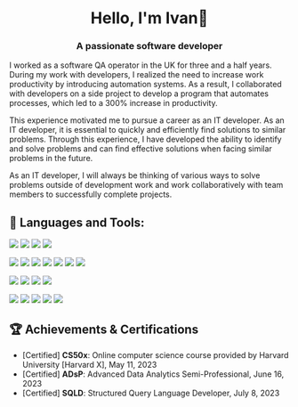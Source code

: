 <h1 align="center">Hello, I'm Ivan👋</h1>
<h3 align="center">A passionate software developer</h3>

I worked as a software QA operator in the UK for three and a half years. During my work with developers, I realized the need to increase work productivity by introducing automation systems. As a result, I collaborated with developers on a side project to develop a program that automates processes, which led to a 300% increase in productivity.

This experience motivated me to pursue a career as an IT developer. As an IT developer, it is essential to quickly and efficiently find solutions to similar problems. Through this experience, I have developed the ability to identify and solve problems and can find effective solutions when facing similar problems in the future.

As an IT developer, I will always be thinking of various ways to solve problems outside of development work and work collaboratively with team members to successfully complete projects.



## 🧰 Languages and Tools:

<img src="https://img.shields.io/badge/JavaScript-3B3B3B?style=round&logo=javascript&logoColor=F7DF1E"/> <img src="https://img.shields.io/badge/TypeScript-3B3B3B?style=round&logo=typescript&logoColor=3178C6"/> <img src="https://img.shields.io/badge/Python-3B3B3B?style=round&logo=python&logoColor=3776AB"/> <img src="https://img.shields.io/badge/C-3B3B3B?style=round&logo=c&logoColor=A8B9CC"/> 

<img src="https://img.shields.io/badge/Node.js-3B3B3B?style=round&logo=nodedotjs&logoColor=339933"/> <img src="https://img.shields.io/badge/Vue.js-3B3B3B?style=round&logo=vuedotjs&logoColor=4FC08D"/> <img src="https://img.shields.io/badge/Express.js-3B3B3B?style=round&logo=express&logoColor=000000"/> <img src="https://img.shields.io/badge/Three.js-3B3B3B?style=round&logo=threedotjs&logoColor=000000"/> <img src="https://img.shields.io/badge/React.js-3B3B3B?style=round&logo=React&logoColor=61DAFB"/> <img src="https://img.shields.io/badge/Flask-3B3B3B?style=round&logo=Flask&logoColor=000000"/> <img src="https://img.shields.io/badge/django-3B3B3B?style=flat-square&logo=django&logoColor=white"/>

<img src="https://img.shields.io/badge/MySQL-3B3B3B?style=round&logo=mysql&logoColor=4479A1"/> <img src="https://img.shields.io/badge/PostgreSQL-3B3B3B?style=round&logo=postgresql&logoColor=4169E1"/> <img src="https://img.shields.io/badge/MongoDB-3B3B3B?style=round&logo=mongodb&logoColor=47A248"/> <img src="https://img.shields.io/badge/Sequelize-3B3B3B?style=round&logo=sequelize&logoColor=52B0E7"/> 

<img src="https://img.shields.io/badge/Git-3B3B3B?style=round&logo=git&logoColor=F05032"/> <img src="https://img.shields.io/badge/GitHub-3B3B3B?style=round&logo=github&logoColor=181717"/> <img src="https://img.shields.io/badge/Docker-3B3B3B?style=round&logo=docker&logoColor=2496ED"/> <img src="https://img.shields.io/badge/Notion-3B3B3B?style=round&logo=notion&logoColor=000000"/> <img src="https://img.shields.io/badge/Slack-3B3B3B?style=round&logo=Slack&logoColor=4A154B"/>


<!--
**IvaninITworld/IvaninITworld** is a ✨ _special_ ✨ repository because its `README.md` (this file) appears on your GitHub profile.

Here are some ideas to get you started:

- 🔭 I’m currently working on ...
- 🌱 I’m currently learning ...
- 👯 I’m looking to collaborate on ...
- 🤔 I’m looking for help with ...
- 💬 Ask me about ...
- 📫 How to reach me: ...
- 😄 Pronouns: ...
- ⚡ Fun fact: ...
-->


## 🏆 Achievements & Certifications

- [Certified] **CS50x**: Online computer science course provided by Harvard University [Harvard X], May 11, 2023
- [Certified] **ADsP**: Advanced Data Analytics Semi-Professional, June 16, 2023
- [Certified] **SQLD**: Structured Query Language Developer, July 8, 2023
